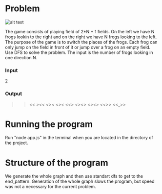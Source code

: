 # Problem

![alt text](http://smart-kit.com/wp-content/uploads/2011/01/frog-jumping-puzzle.jpg "Problem description")

The game consists of playing field of 2*N + 1 fields. On the left we have N frogs lookin to the right and on the right we have N frogs looking to the left. The purpose of the game is to switch the places of the frogs. Each frog can only jump on the field in front of it or jump over a frog on an empty field. Use DFS to solve the problem. The input is the number of frogs looking in one direction N.

### Input
2
### Output
>>_<<
>_><<
><>_<
><><_
><_<>
_<><>
<_><>
<<>_>
<<_>>

# Running the program
Run "node app.js" in the terminal when you are located in the directory of the project.


# Structure of the program
We generate the whole graph and then use standart dfs to get to the end_pattern. Generation of the whole graph slows the program, but speed was not a necessary for the current problem.